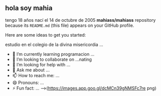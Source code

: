 ## hola soy mahia 
tengo 18 años 
nací el 14 de octubre de 2005
**mahiass/mahiass**  repository because its `README.md` (this file) appears on your GitHub profile.

Here are some ideas to get you started:

estudio en el colegio de la divina misericordia ...
- 🌱 I’m currently learning programacion ...
- 👯 I’m looking to collaborate on ...nating
- 🤔 I’m looking for help with ...
- 💬 Ask me about ...
- 📫 How to reach me: ...
- 😄 Pronouns: ...
- ⚡ Fun fact: ...
-->(https://images.app.goo.gl/dcMCn39gNMSFc7re png)
